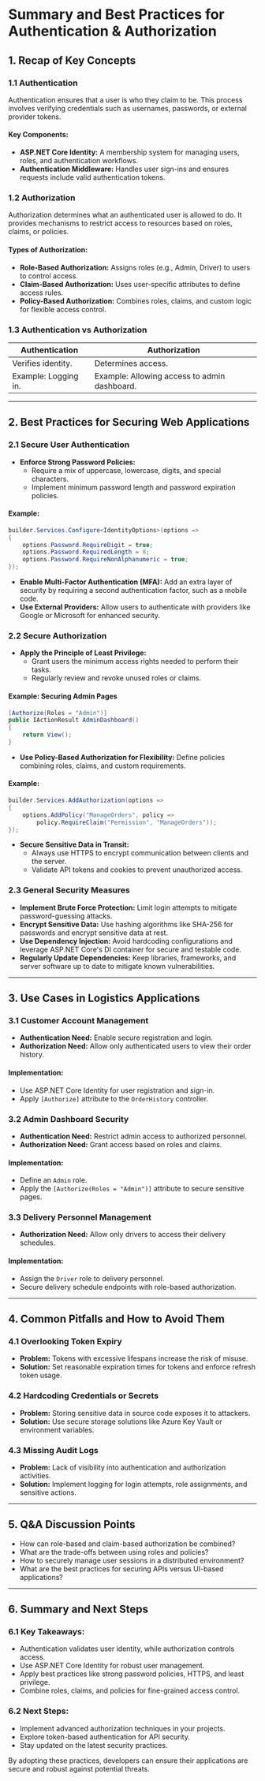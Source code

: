# Summary and Best Practices for Authentication & Authorization

## **1. Recap of Key Concepts**

### **1.1 Authentication**

Authentication ensures that a user is who they claim to be. This process involves verifying credentials such as usernames, passwords, or external provider tokens.

#### **Key Components:**

- **ASP.NET Core Identity:** A membership system for managing users, roles, and authentication workflows.
- **Authentication Middleware:** Handles user sign-ins and ensures requests include valid authentication tokens.

### **1.2 Authorization**

Authorization determines what an authenticated user is allowed to do. It provides mechanisms to restrict access to resources based on roles, claims, or policies.

#### **Types of Authorization:**

- **Role-Based Authorization:** Assigns roles (e.g., Admin, Driver) to users to control access.
- **Claim-Based Authorization:** Uses user-specific attributes to define access rules.
- **Policy-Based Authorization:** Combines roles, claims, and custom logic for flexible access control.

### **1.3 Authentication vs Authorization**

| **Authentication** | **Authorization** |
|---------------------|--------------------|
| Verifies identity.  | Determines access. |
| Example: Logging in.| Example: Allowing access to admin dashboard. |

---

## **2. Best Practices for Securing Web Applications**

### **2.1 Secure User Authentication**

- **Enforce Strong Password Policies:**
  - Require a mix of uppercase, lowercase, digits, and special characters.
  - Implement minimum password length and password expiration policies.
  
#### **Example:**

```csharp
builder.Services.Configure<IdentityOptions>(options =>
{
    options.Password.RequireDigit = true;
    options.Password.RequiredLength = 8;
    options.Password.RequireNonAlphanumeric = true;
});
```

- **Enable Multi-Factor Authentication (MFA):** Add an extra layer of security by requiring a second authentication factor, such as a mobile code.
- **Use External Providers:** Allow users to authenticate with providers like Google or Microsoft for enhanced security.

### **2.2 Secure Authorization**

- **Apply the Principle of Least Privilege:**
  - Grant users the minimum access rights needed to perform their tasks.
  - Regularly review and revoke unused roles or claims.

#### **Example:** Securing Admin Pages

```csharp
[Authorize(Roles = "Admin")]
public IActionResult AdminDashboard()
{
    return View();
}
```

- **Use Policy-Based Authorization for Flexibility:**
  Define policies combining roles, claims, and custom requirements.
  
#### **Example:**

```csharp
builder.Services.AddAuthorization(options =>
{
    options.AddPolicy("ManageOrders", policy =>
        policy.RequireClaim("Permission", "ManageOrders"));
});
```

- **Secure Sensitive Data in Transit:**
  - Always use HTTPS to encrypt communication between clients and the server.
  - Validate API tokens and cookies to prevent unauthorized access.

### **2.3 General Security Measures**

- **Implement Brute Force Protection:** Limit login attempts to mitigate password-guessing attacks.
- **Encrypt Sensitive Data:** Use hashing algorithms like SHA-256 for passwords and encrypt sensitive data at rest.
- **Use Dependency Injection:** Avoid hardcoding configurations and leverage ASP.NET Core's DI container for secure and testable code.
- **Regularly Update Dependencies:** Keep libraries, frameworks, and server software up to date to mitigate known vulnerabilities.

---

## **3. Use Cases in Logistics Applications**

### **3.1 Customer Account Management**

- **Authentication Need:** Enable secure registration and login.
- **Authorization Need:** Allow only authenticated users to view their order history.

#### **Implementation:**

- Use ASP.NET Core Identity for user registration and sign-in.
- Apply `[Authorize]` attribute to the `OrderHistory` controller.

### **3.2 Admin Dashboard Security**

- **Authentication Need:** Restrict admin access to authorized personnel.
- **Authorization Need:** Grant access based on roles and claims.

#### **Implementation:**

- Define an `Admin` role.
- Apply the `[Authorize(Roles = "Admin")]` attribute to secure sensitive pages.

### **3.3 Delivery Personnel Management**

- **Authorization Need:** Allow only drivers to access their delivery schedules.

#### **Implementation:**

- Assign the `Driver` role to delivery personnel.
- Secure delivery schedule endpoints with role-based authorization.

---

## **4. Common Pitfalls and How to Avoid Them**

### **4.1 Overlooking Token Expiry**

- **Problem:** Tokens with excessive lifespans increase the risk of misuse.
- **Solution:** Set reasonable expiration times for tokens and enforce refresh token usage.

### **4.2 Hardcoding Credentials or Secrets**

- **Problem:** Storing sensitive data in source code exposes it to attackers.
- **Solution:** Use secure storage solutions like Azure Key Vault or environment variables.

### **4.3 Missing Audit Logs**

- **Problem:** Lack of visibility into authentication and authorization activities.
- **Solution:** Implement logging for login attempts, role assignments, and sensitive actions.

---

## **5. Q&A Discussion Points**

- How can role-based and claim-based authorization be combined?
- What are the trade-offs between using roles and policies?
- How to securely manage user sessions in a distributed environment?
- What are the best practices for securing APIs versus UI-based applications?

---

## **6. Summary and Next Steps**

### **6.1 Key Takeaways:**

- Authentication validates user identity, while authorization controls access.
- Use ASP.NET Core Identity for robust user management.
- Apply best practices like strong password policies, HTTPS, and least privilege.
- Combine roles, claims, and policies for fine-grained access control.

### **6.2 Next Steps:**

- Implement advanced authorization techniques in your projects.
- Explore token-based authentication for API security.
- Stay updated on the latest security practices.

By adopting these practices, developers can ensure their applications are secure and robust against potential threats.
